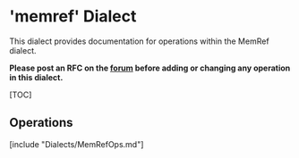 # 'memref' Dialect

This dialect provides documentation for operations within the MemRef dialect.

**Please post an RFC on the [forum](https://llvm.discourse.group/c/mlir/31)
before adding or changing any operation in this dialect.**

[TOC]

## Operations

[include "Dialects/MemRefOps.md"]


